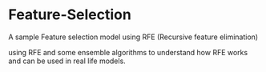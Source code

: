 # Feature-Selection
A sample Feature selection model using RFE (Recursive feature elimination)

using RFE and some ensemble algorithms to understand how RFE works and can be used in real life models.
